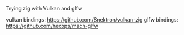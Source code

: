Trying zig with Vulkan and glfw

vulkan bindings: https://github.com/Snektron/vulkan-zig
glfw bindings: https://github.com/hexops/mach-glfw
